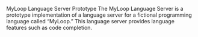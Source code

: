 MyLoop Language Server Prototype
The MyLoop Language Server is a prototype implementation of a language server for a fictional programming language called “MyLoop.” This language server provides language features such as code completion.
